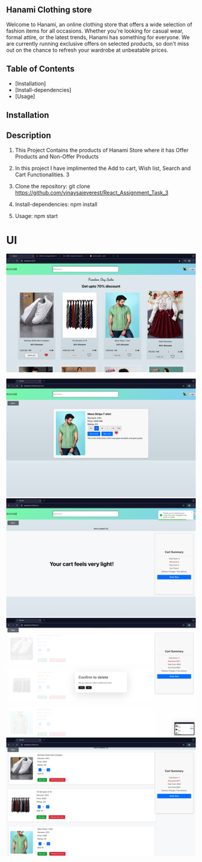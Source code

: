 ## Hanami Clothing store

Welcome to Hanami, an online clothing store that offers a wide selection of fashion items for all occasions. Whether you're looking for casual wear, formal attire, or the latest trends, Hanami has something for everyone. We are currently running exclusive offers on selected products, so don't miss out on the chance to refresh your wardrobe at unbeatable prices.

## Table of Contents
- [Installation]
- [Install-dependencies]
- [Usage]

## Installation

## Description
1. This Project Contains the products of Hanami Store where it has Offer Products and Non-Offer Products
2. In this project I have implimented the Add to cart, Wish list, Search and Cart Functionalities.
3



1. Clone the repository:
    git clone https://github.com/vinaysaieverest/React_Assignment_Task_3


2. Install-dependencies:
    npm install


3. Usage:
npm start



# UI
![alt text](UI-final.png)

![Single Product Cart](src/assets/Output/singleProduct.png)
![cart after placing order](src/assets/Output/cartAfterPlacing.png)
![Output Pop ](src/assets/Output/popUp.png)
![cart output](src/assets/Output/cartOutput.png)

